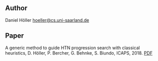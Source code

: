 ## Author
Daniel Höller <hoeller@cs.uni-saarland.de>

## Paper
A generic method to guide HTN progression search with classical heuristics, D. Höller, P. Bercher, G. Behnke, S. Biundo, ICAPS, 2018. [PDF](https://ojs.aaai.org/index.php/ICAPS/article/view/13900)
